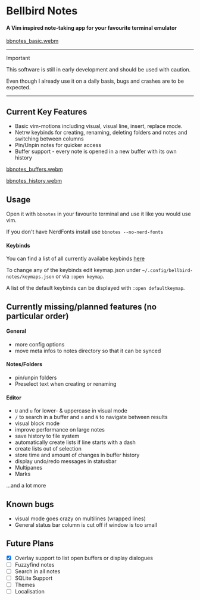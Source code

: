 
# Bellbird Notes

#### A Vim inspired note-taking app for your favourite terminal emulator


[bbnotes_basic.webm](https://github.com/user-attachments/assets/33dabdb5-34cd-45da-96b4-676ed7f48898)


---
> [!IMPORTANT]
> This software is still in early development and should be used with caution.
>
> Even though I already use it on a daily basis, bugs and crashes are to be expected.
---

## Current Key Features

* Basic vim-motions including visual, visual line, insert, replace mode.
* Netrw keybinds for creating, renaming, deleting folders and notes and switching between columns
* Pin/Unpin notes for quicker access
* Buffer support - every note is opened in a new buffer with its own history

[bbnotes_buffers.webm](https://github.com/user-attachments/assets/aa74d6fd-9891-4545-b175-1a0ee326b35d)

[bbnotes_history.webm](https://github.com/user-attachments/assets/b1c0790f-7d67-4080-9c49-7c67021b183a)

## Usage

Open it with `bbnotes` in your favourite terminal and use it like you would use vim.

If you don't have NerdFonts install use `bbnotes --no-nerd-fonts`

#### Keybinds

You can find a list of all currently availabe keybinds [here](docs/keybindings.md)

To change any of the keybinds edit keymap.json under `~/.config/bellbird-notes/keymaps.json` or via `:open keymap`.

A list of the default keybinds can be displayed with `:open defaultkeymap`.


## Currently missing/planned features (no particular order)

#### General

* more config options
* move meta infos to notes directory so that it can be synced

#### Notes/Folders

* pin/unpin folders
* Preselect text when creating or renaming

#### Editor

* `U` and `u` for lower- & uppercase in visual mode
* `/` to search in a buffer and `n` and `N` to navigate between results
* visual block mode
* improve performance on large notes
* save history to file system
* automatically create lists if line starts with a dash
* create lists out of selection
* store time and amount of changes in buffer history
* display undo/redo messages in statusbar
* Multipanes
* Marks

...and a lot more

## Known bugs

* visual mode goes crazy on multilines (wrapped lines)
* General status bar column is cut off if window is too small

## Future Plans

- [x] Overlay support to list open buffers or display dialogues
- [ ] Fuzzyfind notes
- [ ] Search in all notes
- [ ] SQLite Support
- [ ] Themes
- [ ] Localisation
